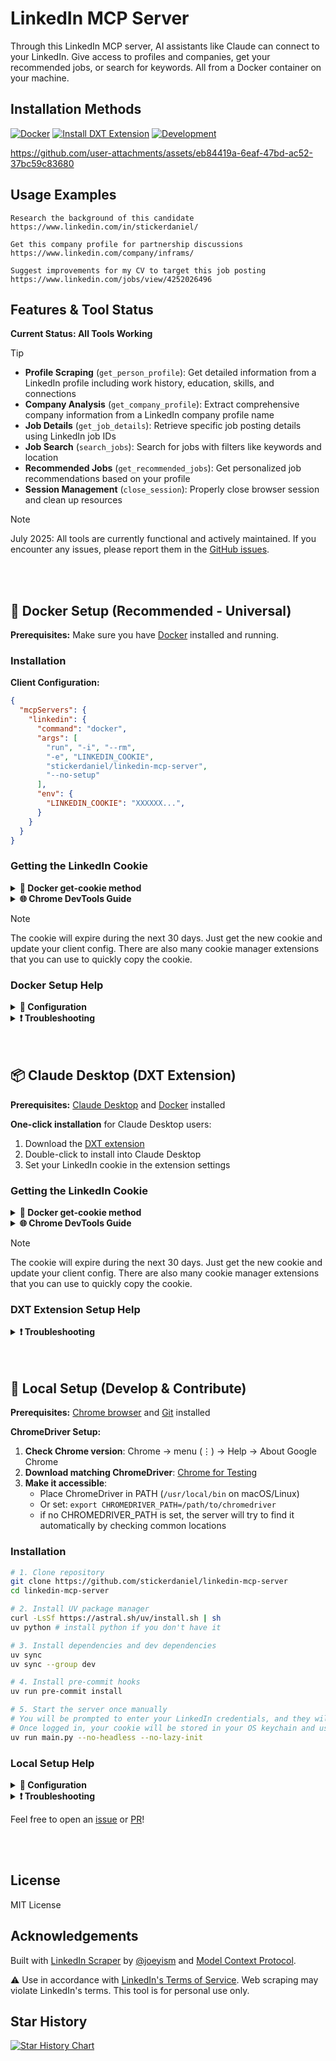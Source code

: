 # LinkedIn MCP Server

Through this LinkedIn MCP server, AI assistants like Claude can connect to your LinkedIn. Give access to profiles and companies, get your recommended jobs, or search for keywords. All from a Docker container on your machine.

## Installation Methods

[![Docker](https://img.shields.io/badge/Docker-Universal_MCP-008fe2?style=for-the-badge&logo=docker&logoColor=008fe2)](#-docker-setup-recommended---universal)
[![Install DXT Extension](https://img.shields.io/badge/Claude_Desktop_Extension-d97757?style=for-the-badge&logo=anthropic)](#-claude-desktop-dxt-extension)
[![Development](https://img.shields.io/badge/Development-Local_Setup-ffd343?style=for-the-badge&logo=python&logoColor=ffd343)](#-local-setup-develop--contribute)

https://github.com/user-attachments/assets/eb84419a-6eaf-47bd-ac52-37bc59c83680

## Usage Examples

```
Research the background of this candidate https://www.linkedin.com/in/stickerdaniel/
```
```
Get this company profile for partnership discussions https://www.linkedin.com/company/inframs/
```
```
Suggest improvements for my CV to target this job posting https://www.linkedin.com/jobs/view/4252026496
```

## Features & Tool Status

**Current Status: All Tools Working**
> [!TIP]
> - **Profile Scraping** (`get_person_profile`): Get detailed information from a LinkedIn profile including work history, education, skills, and connections
> - **Company Analysis** (`get_company_profile`): Extract comprehensive company information from a LinkedIn company profile name
> - **Job Details** (`get_job_details`): Retrieve specific job posting details using LinkedIn job IDs
> - **Job Search** (`search_jobs`): Search for jobs with filters like keywords and location
> - **Recommended Jobs** (`get_recommended_jobs`): Get personalized job recommendations based on your profile
> - **Session Management** (`close_session`): Properly close browser session and clean up resources

> [!NOTE]
> July 2025: All tools are currently functional and actively maintained. If you encounter any issues, please report them in the [GitHub issues](https://github.com/stickerdaniel/linkedin-mcp-server/issues).

<br/>
<br/>

## 🐳 Docker Setup (Recommended - Universal)

**Prerequisites:** Make sure you have [Docker](https://www.docker.com/get-started/) installed and running.

### Installation

**Client Configuration:**
```json
{
  "mcpServers": {
    "linkedin": {
      "command": "docker",
      "args": [
        "run", "-i", "--rm",
        "-e", "LINKEDIN_COOKIE",
        "stickerdaniel/linkedin-mcp-server",
        "--no-setup"
      ],
      "env": {
        "LINKEDIN_COOKIE": "XXXXXX...",
      }
    }
  }
}
```

### Getting the LinkedIn Cookie
<details>
<summary><b>🐳 Docker get-cookie method</b></summary>

**Run the server with the `--get-cookie` flag:**
```bash
docker run -i --rm \
  -e LINKEDIN_EMAIL="your.email@example.com" \
  -e LINKEDIN_PASSWORD="your_password" \
  stickerdaniel/linkedin-mcp-server \
  --get-cookie
```
Copy the cookie from the output and set it as `LINKEDIN_COOKIE` in your client configuration. If this fails with a captcha challenge, use the method below.
</details>
<details>
<summary><b>🌐 Chrome DevTools Guide</b></summary>

1. Open LinkedIn and login
2. Open Chrome DevTools (F12 or right-click → Inspect)
3. Go to **Application** > **Storage** > **Cookies** > **https://www.linkedin.com**
4. Find the cookie named `li_at`
5. Copy the **Value** field (this is your LinkedIn session cookie)
6. Use this value as your `LINKEDIN_COOKIE` in the configuration

</details>

> [!NOTE]
> The cookie will expire during the next 30 days. Just get the new cookie and update your client config. There are also many cookie manager extensions that you can use to quickly copy the cookie.

### Docker Setup Help
<details>
<summary><b>🔧 Configuration</b></summary>

**Transport Modes:**
- **Default (stdio)**: Standard communication for local MCP servers
- **Streamable HTTP**: For a web-based MCP server

**CLI Options:**
- `--no-setup` - Skip interactive prompts (required for Docker/non-interactive environments)
- `--debug` - Enable detailed logging
- `--no-lazy-init` - Login to LinkedIn immediately instead of waiting for the first tool call
- `--transport {stdio,streamable-http}` - Set transport mode
- `--host HOST` - HTTP server host (default: 127.0.0.1)
- `--port PORT` - HTTP server port (default: 8000)
- `--path PATH` - HTTP server path (default: /mcp)
- `--get-cookie` - Attempt to login with email and password and extract the LinkedIn cookie
- `--cookie {cookie}` - Pass a specific LinkedIn cookie for login

**HTTP Mode Example (for web-based MCP clients):**
```bash
docker run -i --rm \
  -e LINKEDIN_EMAIL="your.email@example.com" \
  -e LINKEDIN_PASSWORD="your_password" \
  -p 8080:8080 \
  stickerdaniel/linkedin-mcp-server \
  --no-setup --transport streamable-http --host 0.0.0.0 --port 8080 --path /mcp
```
**Test with mcp inspector:**
1. Install and run mcp inspector ```bunx @modelcontextprotocol/inspector```
2. Click pre-filled token url to open the inspector in your browser
3. Select `Streamable HTTP` as `Transport Type`
4. Set `URL` to `http://localhost:8080/mcp`
5. Connect
6. Test tools

</details>

<details>
<summary><b>❗ Troubleshooting</b></summary>

**Docker issues:**
- Make sure [Docker](https://www.docker.com/get-started/) is installed
- Check if Docker is running: `docker ps`

**Login issues:**
- Ensure your LinkedIn credentials are set and correct
- LinkedIn may require a login confirmation in the LinkedIn mobile app
- You might get a captcha challenge if you logged in a lot of times in a short period of time, then try again later or follow the [local setup instructions](#-local-setup-develop--contribute) to run the server manually in --no-headless mode where you can debug the login process (solve captcha manually)
</details>

<br/>
<br/>

## 📦 Claude Desktop (DXT Extension)

**Prerequisites:** [Claude Desktop](https://claude.ai/download) and [Docker](https://www.docker.com/get-started/) installed

**One-click installation** for Claude Desktop users:
1. Download the [DXT extension](https://github.com/stickerdaniel/linkedin-mcp-server/releases/latest/download/linkedin-mcp-server.dxt)
2. Double-click to install into Claude Desktop
3. Set your LinkedIn cookie in the extension settings

### Getting the LinkedIn Cookie
<details>
<summary><b>🐳 Docker get-cookie method</b></summary>

**Run the server with the `--get-cookie` flag:**
```bash
docker run -i --rm \
  -e LINKEDIN_EMAIL="your.email@example.com" \
  -e LINKEDIN_PASSWORD="your_password" \
  stickerdaniel/linkedin-mcp-server \
  --get-cookie
```
Copy the cookie from the output and set it as `LINKEDIN_COOKIE` in your client configuration. If this fails with a captcha challenge, use the method below.
</details>
<details>
<summary><b>🌐 Chrome DevTools Guide</b></summary>

1. Open LinkedIn and login
2. Open Chrome DevTools (F12 or right-click → Inspect)
3. Go to **Application** > **Storage** > **Cookies** > **https://www.linkedin.com**
4. Find the cookie named `li_at`
5. Copy the **Value** field (this is your LinkedIn session cookie)
6. Use this value as your `LINKEDIN_COOKIE` in the configuration

</details>

> [!NOTE]
> The cookie will expire during the next 30 days. Just get the new cookie and update your client config. There are also many cookie manager extensions that you can use to quickly copy the cookie.

### DXT Extension Setup Help
<details>
<summary><b>❗ Troubleshooting</b></summary>

**Docker issues:**
- Make sure [Docker](https://www.docker.com/get-started/) is installed
- Check if Docker is running: `docker ps`

**Login issues:**
- Ensure your LinkedIn credentials are set and correct
- LinkedIn may require a login confirmation in the LinkedIn mobile app
- You might get a captcha challenge if you logged in a lot of times in a short period of time, then try again later or follow the [local setup instructions](#-local-setup-develop--contribute) to run the server manually in --no-headless mode where you can debug the login process (solve captcha manually)
</details>

<br/>
<br/>

## 🐍 Local Setup (Develop & Contribute)

**Prerequisites:** [Chrome browser](https://www.google.com/chrome/) and [Git](https://git-scm.com/downloads) installed

**ChromeDriver Setup:**
1. **Check Chrome version**: Chrome → menu (⋮) → Help → About Google Chrome
2. **Download matching ChromeDriver**: [Chrome for Testing](https://googlechromelabs.github.io/chrome-for-testing/)
3. **Make it accessible**:
   - Place ChromeDriver in PATH (`/usr/local/bin` on macOS/Linux)
   - Or set: `export CHROMEDRIVER_PATH=/path/to/chromedriver`
   - if no CHROMEDRIVER_PATH is set, the server will try to find it automatically by checking common locations

### Installation

```bash
# 1. Clone repository
git clone https://github.com/stickerdaniel/linkedin-mcp-server
cd linkedin-mcp-server

# 2. Install UV package manager
curl -LsSf https://astral.sh/uv/install.sh | sh
uv python # install python if you don't have it

# 3. Install dependencies and dev dependencies
uv sync
uv sync --group dev

# 4. Install pre-commit hooks
uv run pre-commit install

# 5. Start the server once manually
# You will be prompted to enter your LinkedIn credentials, and they will be securely stored in your OS keychain
# Once logged in, your cookie will be stored in your OS keychain and used for subsequent runs until it expires
uv run main.py --no-headless --no-lazy-init
```

### Local Setup Help
<details>
<summary><b>🔧 Configuration</b></summary>

**CLI Options:**
- `--no-headless` - Show browser window (debugging)
- `--debug` - Enable detailed logging
- `--no-setup` - Skip credential prompts (make sure to set `LINKEDIN_COOKIE` or `LINKEDIN_EMAIL` and `LINKEDIN_PASSWORD` in env or that you run the server once manually, so the authentication is stored in your OS keychain and you can run the server without credentials)
- `--no-lazy-init` - Login to LinkedIn immediately instead of waiting for the first tool call
- `--get-cookie` - Login with email and password and extract the LinkedIn cookie
- `--cookie {cookie}` - Pass a specific LinkedIn cookie for login
- `--transport {stdio,streamable-http}` - Set transport mode
- `--host HOST` - HTTP server host (default: 127.0.0.1)
- `--port PORT` - HTTP server port (default: 8000)
- `--path PATH` - HTTP server path (default: /mcp)
- `--help` - Show help

**HTTP Mode Example (for web-based MCP clients):**
```bash
uv run main.py --no-setup --transport streamable-http --host 127.0.0.1 --port 8000 --path /mcp
```

**Claude Desktop:**
```**json**
{
  "mcpServers": {
    "linkedin": {
      "command": "uv",
      "args": ["--directory", "/path/to/linkedin-mcp-server", "run", "main.py", "--no-setup"]
    }
  }
}
```

</details>

<details>
<summary><b>❗ Troubleshooting</b></summary>

**Login/Scraping issues:**
- Use `--no-headless` to see browser actions (captcha challenge, LinkedIn mobile app 2fa, ...)
- Add `--no-lazy-init` to attempt to login to LinkedIn immediately instead of waiting for the first tool call
- Add `--debug` to see more detailed logging

**ChromeDriver issues:**
- Ensure Chrome and ChromeDriver versions match
- Check ChromeDriver is in PATH or set `CHROMEDRIVER_PATH` in your env

**Python issues:**
- Check Python version: `uv python --version` (should be 3.12+)
- Reinstall dependencies: `uv sync --reinstall`

</details>

Feel free to open an [issue](https://github.com/stickerdaniel/linkedin-mcp-server/issues) or [PR](https://github.com/stickerdaniel/linkedin-mcp-server/pulls)!


<br/>
<br/>

## License

MIT License

## Acknowledgements
Built with [LinkedIn Scraper](https://github.com/joeyism/linkedin_scraper) by [@joeyism](https://github.com/joeyism) and [Model Context Protocol](https://modelcontextprotocol.io/).

⚠️ Use in accordance with [LinkedIn's Terms of Service](https://www.linkedin.com/legal/user-agreement). Web scraping may violate LinkedIn's terms. This tool is for personal use only.

## Star History

[![Star History Chart](https://api.star-history.com/svg?repos=stickerdaniel/linkedin-mcp-server&type=Date)](https://www.star-history.com/#stickerdaniel/linkedin-mcp-server&Date)
